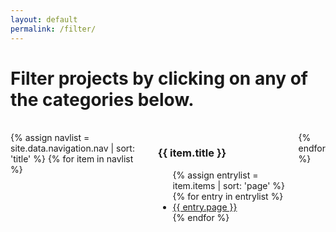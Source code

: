 ```yaml
---
layout: default
permalink: /filter/
---
```


<div>
    <h1><strong>Filter projects by clicking on any of the categories below.</strong></h1>
    <br/>
    <div class="columns">
    {% assign navlist = site.data.navigation.nav | sort: 'title' %}
    {% for item in navlist %}
        <div class="column">
            <h3><strong>{{ item.title }}</strong></h3>
            <ul>
            {% assign entrylist = item.items | sort: 'page' %}
            {% for entry in entrylist %}
              <li><a href="{{ entry.url }}">{{ entry.page }}</a></li>
            {% endfor %}
            </ul>
        </div>
    {% endfor %}
    </div>
</div>